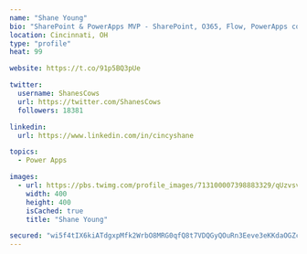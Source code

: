 ```yaml
---
name: "Shane Young"
bio: "SharePoint & PowerApps MVP - SharePoint, O365, Flow, PowerApps consulting? @PowerApps911 | Pure Snark? You found it."
location: Cincinnati, OH
type: "profile"
heat: 99

website: https://t.co/91p5BQ3pUe

twitter:
  username: ShanesCows
  url: https://twitter.com/ShanesCows
  followers: 18381

linkedin:
  url: https://www.linkedin.com/in/cincyshane

topics:
  - Power Apps

images:
  - url: https://pbs.twimg.com/profile_images/713100007398883329/qUzvsvQ3_400x400.jpg
    width: 400
    height: 400
    isCached: true
    title: "Shane Young"

secured: "wi5f4tIX6kiATdgxpMfk2WrbO8MRG0qfQ8t7VDQGyQOuRn3Eeve3eKKdaOGZcG9S6lzktdAF05rlcR0pOZHRTCIftwFQwZotHOLMkbC6vPzR3zrEsU2WBIbLcC6KTc/I+quqUhSCaZLfnwie+lWKlVS7KTPLtkA0enV2P7ZfMnFvCTLcZOlMAfPim4ect3/18bA63gHL2ur2cQnyZ2653bos4aa4NU3BAqx5K+gQ96WSk59AeuLqrXLCG8rSMXqPcitcYdlwQ1NPYNcrj9nkiJWEqdgqqIditHjIaqWWhOwAb0BSs2VtBK7VrSsW8+98mXay0HxqBqmHrEB2hZXoc6odwRvVrB6CKtm/1WppiCJ10Cb5s20k/+MmW8aU1zZdBGkQZOrDHPyKsZa6qqbbERge+pQWmel0pV3mzQhjrg0=;LOWG10i7AqvswJ9t+juYkA=="
---
```


